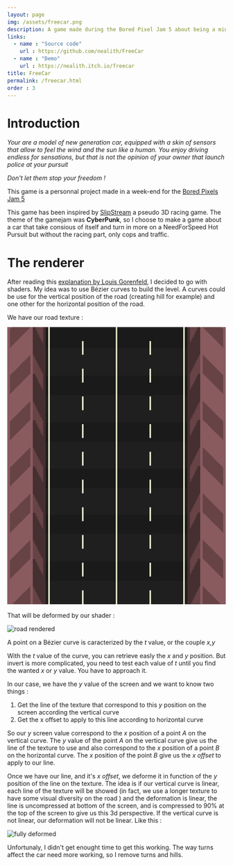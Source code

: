 ```yaml
---
layout: page
img: /assets/freecar.png
description: A game made during the Bored Pixel Jam 5 about being a mindful smart car
links:
  - name : "Source code"
    url : https://github.com/nealith/FreeCar
  - name : "Demo"
    url : https://nealith.itch.io/freecar
title: FreeCar
permalink: /freecar.html
order : 3
---
```


# Introduction

*Your are a model of new generation car, equipped with a skin of sensors that allow to feel the wind and the sun like a human. You enjoy driving endless for sensations, but that is not the opinion of your owner that launch police at your pursuit*

*Don't let them stop your freedom !*

This game is a personnal project made in a week-end for the [Bored Pixels Jam 5](https://itch.io/jam/bored-pixels-jam-5)

This game has been inspired by [SlipStream](https://slipstre.am/) a pseudo 3D racing game. The theme of the gamejam was **CyberPunk**, so I choose to make a game about a car that take consious of itself and turn in more on a NeedForSpeed Hot Pursuit but without the racing part, only cops and traffic.

# The renderer

After reading this [explanation by Louis Gorenfeld](http://www.extentofthejam.com/pseudo/), I decided to go with shaders. My idea was to use Bézier curves to build the level. A curves could be use for the vertical position of the road (creating hill for example) and one other for the horizontal position of the road.

We have our road texture :

![road texture](https://raw.githubusercontent.com/nealith/FreeCar/master/road/assets/road.png)

That will be deformed by our shader :

![road rendered](https://img.itch.zone/aW1hZ2UvNDUzMTIwLzIzMDA0MzcucG5n/original/bextEr.png)

A point on a Bézier curve is caracterized by the *t* value, or the couple *x,y*

With the *t* value of the curve, you can retrieve easly the *x* and *y* position. But invert is more complicated, you need to test each value of *t* until you find the wanted *x* or *y* value. You have to approach it.

In our case, we have the *y* value of the screen and we want to know two things :

1. Get the line of the texture that correspond to this *y* position on the screen according the vertical curve
2. Get the x offset to apply to this line according to horizontal curve

So our *y* screen value correspond to the *x* position of a point *A* on the vertical curve. The *y* value of the point *A* on the vertical curve give us the line of the texture to use and also correspond to the *x* position of a point *B* on the horizontal curve. The *x* position of the point *B* give us the *x offset* to apply to our line.

Once we have our line, and it's *x offset*, we deforme it in function of the *y* position of the line on the texture. The idea is if our vertical curve is linear, each line of the texture will be showed (in fact, we use a longer texture to have some visual diversity on the road ) and the deformation is linear, the line is uncompressed at bottom of the screen, and is compressed to 90% at the top of the screen to give us this 3d perspective. If the vertical curve is not linear, our deformation will not be linear. Like this :

![fully deformed](https://img.itch.zone/aW1hZ2UvNDUzMTIwLzI3OTM5MjcucG5n/original/wGp3tW.png)

Unfortunaly, I didn't get enought time to get this working. The way turns affect the car need more working, so I remove turns and hills.
